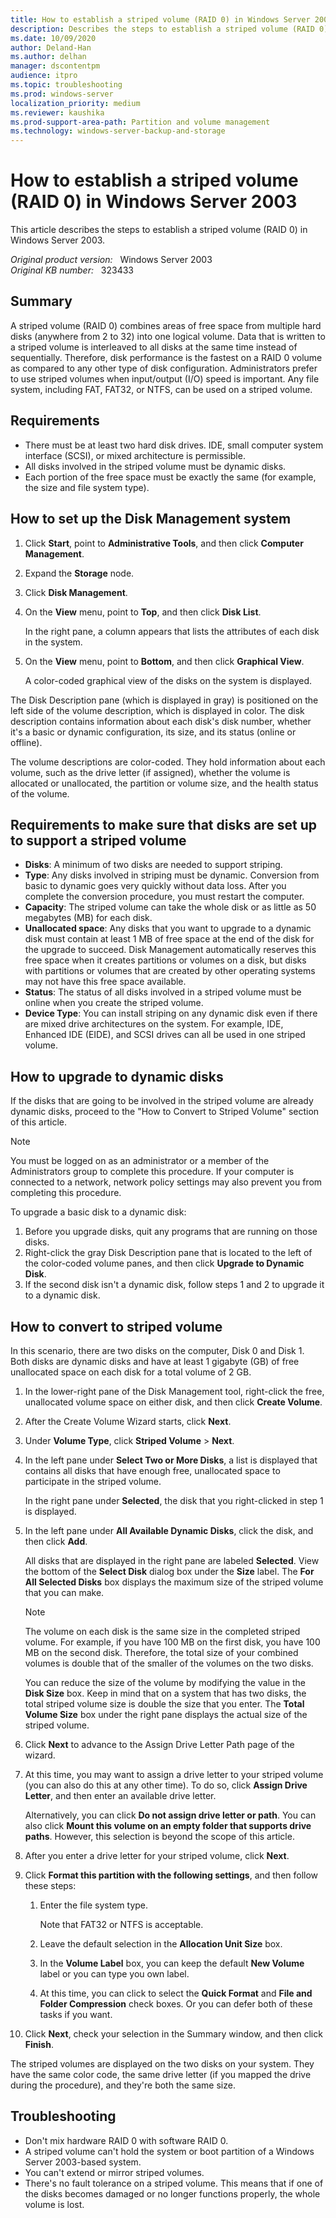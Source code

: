 ```yaml
---
title: How to establish a striped volume (RAID 0) in Windows Server 2003
description: Describes the steps to establish a striped volume (RAID 0) in Windows Server 2003.
ms.date: 10/09/2020
author: Deland-Han
ms.author: delhan
manager: dscontentpm
audience: itpro
ms.topic: troubleshooting
ms.prod: windows-server
localization_priority: medium
ms.reviewer: kaushika
ms.prod-support-area-path: Partition and volume management
ms.technology: windows-server-backup-and-storage
---
```

# How to establish a striped volume (RAID 0) in Windows Server 2003

This article describes the steps to establish a striped volume (RAID 0) in Windows Server 2003.

_Original product version:_ &nbsp; Windows Server 2003  
_Original KB number:_ &nbsp; 323433

## Summary

A striped volume (RAID 0) combines areas of free space from multiple hard disks (anywhere from 2 to 32) into one logical volume. Data that is written to a striped volume is interleaved to all disks at the same time instead of sequentially. Therefore, disk performance is the fastest on a RAID 0 volume as compared to any other type of disk configuration. Administrators prefer to use striped volumes when input/output (I/O) speed is important. Any file system, including FAT, FAT32, or NTFS, can be used on a striped volume.

## Requirements

- There must be at least two hard disk drives. IDE, small computer system interface (SCSI), or mixed architecture is permissible.
- All disks involved in the striped volume must be dynamic disks.
- Each portion of the free space must be exactly the same (for example, the size and file system type).

## How to set up the Disk Management system

1. Click **Start**, point to **Administrative Tools**, and then click **Computer Management**.
2. Expand the **Storage** node.
3. Click **Disk Management**.
4. On the **View** menu, point to **Top**, and then click **Disk List**.

    In the right pane, a column appears that lists the attributes of each disk in the system.
5. On the **View** menu, point to **Bottom**, and then click **Graphical View**.

    A color-coded graphical view of the disks on the system is displayed.

The Disk Description pane (which is displayed in gray) is positioned on the left side of the volume description, which is displayed in color. The disk description contains information about each disk's disk number, whether it's a basic or dynamic configuration, its size, and its status (online or offline).

The volume descriptions are color-coded. They hold information about each volume, such as the drive letter (if assigned), whether the volume is allocated or unallocated, the partition or volume size, and the health status of the volume.

## Requirements to make sure that disks are set up to support a striped volume

- **Disks**: A minimum of two disks are needed to support striping.
- **Type**: Any disks involved in striping must be dynamic. Conversion from basic to dynamic goes very quickly without data loss. After you complete the conversion procedure, you must restart the computer.
- **Capacity**: The striped volume can take the whole disk or as little as 50 megabytes (MB) for each disk.
- **Unallocated space**: Any disks that you want to upgrade to a dynamic disk must contain at least 1 MB of free space at the end of the disk for the upgrade to succeed. Disk Management automatically reserves this free space when it creates partitions or volumes on a disk, but disks with partitions or volumes that are created by other operating systems may not have this free space available.
- **Status**: The status of all disks involved in a striped volume must be online when you create the striped volume.
- **Device Type**: You can install striping on any dynamic disk even if there are mixed drive architectures on the system. For example, IDE, Enhanced IDE (EIDE), and SCSI drives can all be used in one striped volume.

## How to upgrade to dynamic disks

If the disks that are going to be involved in the striped volume are already dynamic disks, proceed to the "How to Convert to Striped Volume" section of this article.

> [!NOTE]
> You must be logged on as an administrator or a member of the Administrators group to complete this procedure. If your computer is connected to a network, network policy settings may also prevent you from completing this procedure.

To upgrade a basic disk to a dynamic disk:

1. Before you upgrade disks, quit any programs that are running on those disks.
2. Right-click the gray Disk Description pane that is located to the left of the color-coded volume panes, and then click **Upgrade to Dynamic Disk**.
3. If the second disk isn't a dynamic disk, follow steps 1 and 2 to upgrade it to a dynamic disk.

## How to convert to striped volume

In this scenario, there are two disks on the computer, Disk 0 and Disk 1. Both disks are dynamic disks and have at least 1 gigabyte (GB) of free unallocated space on each disk for a total volume of 2 GB.

1. In the lower-right pane of the Disk Management tool, right-click the free, unallocated volume space on either disk, and then click **Create Volume**.
2. After the Create Volume Wizard starts, click **Next**.
3. Under **Volume Type**, click **Striped Volume** > **Next**.
4. In the left pane under **Select Two or More Disks**, a list is displayed that contains all disks that have enough free, unallocated space to participate in the striped volume.

    In the right pane under **Selected**, the disk that you right-clicked in step 1 is displayed.
5. In the left pane under **All Available Dynamic Disks**, click the disk, and then click **Add**.

    All disks that are displayed in the right pane are labeled **Selected**. View the bottom of the **Select Disk** dialog box under the **Size** label. The **For All Selected Disks** box displays the maximum size of the striped volume that you can make.

    > [!NOTE]
    > The volume on each disk is the same size in the completed striped volume. For example, if you have 100 MB on the first disk, you have 100 MB on the second disk. Therefore, the total size of your combined volumes is double that of the smaller of the volumes on the two disks.

    You can reduce the size of the volume by modifying the value in the **Disk Size** box. Keep in mind that on a system that has two disks, the total striped volume size is double the size that you enter. The **Total Volume Size** box under the right pane displays the actual size of the striped volume.
6. Click **Next** to advance to the Assign Drive Letter Path page of the wizard.
7. At this time, you may want to assign a drive letter to your striped volume (you can also do this at any other time). To do so, click **Assign Drive Letter**, and then enter an available drive letter.

    Alternatively, you can click **Do not assign drive letter or path**. You can also click **Mount this volume on an empty folder that supports drive paths**. However, this selection is beyond the scope of this article.
8. After you enter a drive letter for your striped volume, click **Next**.
9. Click **Format this partition with the following settings**, and then follow these steps:

    1. Enter the file system type.

        Note that FAT32 or NTFS is acceptable.
    2. Leave the default selection in the **Allocation Unit Size** box.
    3. In the **Volume Label** box, you can keep the default **New Volume** label or you can type you own label.
    4. At this time, you can click to select the **Quick Format** and **File and Folder Compression** check boxes. Or you can defer both of these tasks if you want.
10. Click **Next**, check your selection in the Summary window, and then click **Finish**.

The striped volumes are displayed on the two disks on your system. They have the same color code, the same drive letter (if you mapped the drive during the procedure), and they're both the same size.

## Troubleshooting

- Don't mix hardware RAID 0 with software RAID 0.
- A striped volume can't hold the system or boot partition of a Windows Server 2003-based system.
- You can't extend or mirror striped volumes.
- There's no fault tolerance on a striped volume. This means that if one of the disks becomes damaged or no longer functions properly, the whole volume is lost.
